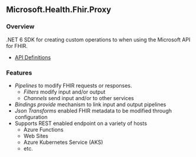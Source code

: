 ## Microsoft.Health.Fhir.Proxy

### Overview
.NET 6 SDK for creating custom operations to when using the Microsoft API for FHIR.
- [API Definitions](https://github.com/microsoft/fhir-proxy-sdk/blob/main/docs/reference/toc.html)

### Features
- *Pipelines* to modify FHIR requests or responses.
	- *Filters* modify input and/or output
	- *Channels* send input and/or to other services
- *Bindings provide* mechanism to link input and output pipelines
- *Json Transforms* enabled FHIR metadata to be modified through configuration
- Supports REST enabled endpoint on a variety of hosts
	- Azure Functions
	- Web Sites
	- Azure Kubernetes Service (AKS)
	- etc.